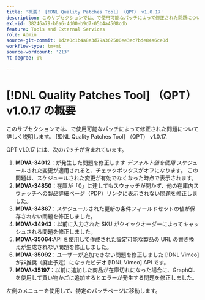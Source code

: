 ```yaml
---
title: '概要： [!DNL Quality Patches Tool] （QPT） v1.0.17'
description: このサブセクションでは、で使用可能なパッチによって修正された問題について詳しく説明します。 [!DNL Quality Patches Tool] （QPT） v1.0.17.
exl-id: 38246a79-b0a6-4d00-b9d7-05b4a4508cdb
feature: Tools and External Services
role: Admin
source-git-commit: 1d2e0c1b4a8e3d79a362500ee3ec7bde84a6ce0d
workflow-type: tm+mt
source-wordcount: '213'
ht-degree: 0%

---
```


# [!DNL Quality Patches Tool] （QPT） v1.0.17 の概要

このサブセクションでは、で使用可能なパッチによって修正された問題について詳しく説明します。 [!DNL Quality Patches Tool] （QPT） v1.0.17.

QPT v1.0.17 には、次のパッチが含まれています。

1. **MDVA-34012**：が発生した問題を修正します *デフォルト値を使用* スケジュールされた変更が適用されると、チェックボックスがオフになります。 この問題は、スケジュールされた変更が有効でなくなった時点で表示されます。
1. **MDVA-34850**：在庫が「0」に達してもスウォッチが開かず、他の在庫内スウォッチへの製品詳細ページ（PDP）リンクに表示されない問題を修正しました。
1. **MDVA-34867**：スケジュールされた更新の条件フィールドセットの値が保存されない問題を修正しました。
1. **MDVA-34943**：以前に入力された SKU がクイックオーダーによってキャッシュされる問題を修正しました。
1. **MDVA-35064**:API を使用して作成された設定可能な製品の URL の書き換えが生成されない問題を修正しました。
1. **MDVA-35092**：ユーザーが追加できない問題を修正しました [!DNL Vimeo] が非推奨（廃止予定）になったビデオ [!DNL Vimeo] API です。
1. **MDVA-35197**：以前に追加した商品が在庫切れになった場合に、GraphQLを使用して買い物かごに追加するとエラーが発生する問題を修正しました。

左側のメニューを使用して、特定のパッチページに移動します。
